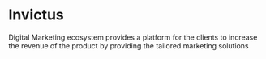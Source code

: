 # Invictus
Digital Marketing ecosystem provides a platform for the clients to increase the revenue of the product by providing the tailored marketing solutions
